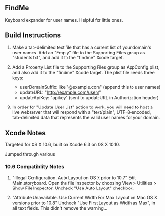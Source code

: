 ## FindMe
Keyboard expander for user names.  Helpful for little ones.

## Build Instructions
1. Make a tab-delimited text file that has a current list of your domain's user names. 
    Add an "Empty" file to the Supporting Files group as "students.txt", and add it to the "findme"
    Xcode target.

2. Add a Property List file to the Supporting Files group as AppConfig.plist, and also add it to the "findme" Xcode target.
    The plist file needs three keys:
    * userDomainSuffix:  like "@example.com" (append this to user names)
    * updateURL:         "http://example.com/users"
    * updateApiKey:      "apikey" (sent to updateURL in Authorization header)

3. In order for "Update User List" action to work, you will need to host a live webserver 
    that will respond with a "text/plain", UTF-8-encoded, tab-delimited data that represents 
    the valid user names for your domain.

## Xcode Notes
Targeted for OS X 10.6, built on Xcode 6.3 on OS X 10.10.

Jumped through various

### 10.6 Compatiblity Notes
1. "Illegal Configuration. Auto Layout on OS X prior to 10.7"
    Edit Main.storyboard. Open the file inspector by choosing View > Utilities > Show File Inspector.
    Uncheck "Use Auto Layout" checkbox.

2. "Attribute Unavailable. Use Current Width For Max Layout on Mac OS X versions prior to 10.8"
    Uncheck "Use First Layout as Width as Max", in all text fields. This didn't remove the warning...